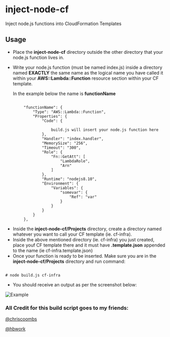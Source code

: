 # inject-node-cf
Inject node.js functions into CloudFormation Templates

## Usage

* Place the **inject-node-cf** directory outside the other directory that your node.js function lives in.
* Write your node.js function (must be named index.js) inside a directory named **EXACTLY** the same name as the logical name you have called it within your  **AWS::Lambda::Function** resource section within your CF template. 


    In the example below the name is **functionName**

```

        "functionName": {
            "Type": "AWS::Lambda::Function",
            "Properties": {
                "Code": {
                    
                    build.js will insert your node.js function here
                },
                "Handler": "index.handler",
                "MemorySize": "256",
                "Timeout": "300",
                "Role": {
                    "Fn::GetAtt": [
                        "LambdaRole",
                        "Arn"
                    ]
                },
                "Runtime": "nodejs8.10",
                "Environment": {
                    "Variables": {
                        "somevar": {
                            "Ref": "var"
                        }
                    }
                }
            }
        },

```

* Inside the **inject-node-cf/Projects** directory, create a directory named whatever you want to call your CF template (ie. cf-infra).
* Inside the above mentioned directory (ie. cf-infra) you just created, place youf CF template there and it must have **.template.json** appended to the name (ie cf-infra.template.json) 
* Once your function is ready to be inserted. Make sure you are in the  **inject-node-cf/Projects**  directory and run command:

```

# node build.js cf-infra

```

* You should receive an output as per the screenshot below:

![Example](https://s3-ap-southeast-2.amazonaws.com/760584908251-public/github_pictures/inject-node-cf.png)


### All Credit for this build script goes to my friends:

[@chriscoombs](https://github.com/chriscoombs)

[@hbwork](https://github.com/hbwork)

